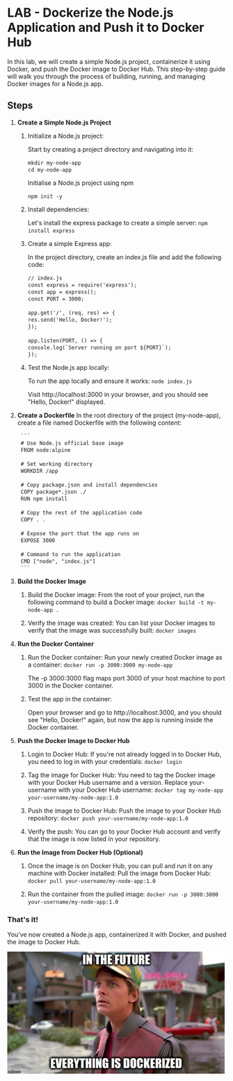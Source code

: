 # LAB - Dockerize the Node.js Application and Push it to Docker Hub

In this lab, we will create a simple Node.js project, containerize it using Docker, and push the Docker image to Docker Hub. This step-by-step guide will walk you through the process of building, running, and managing Docker images for a Node.js app.

## Steps

1. **Create a Simple Node.js Project**

    1. Initialize a Node.js project:

        Start by creating a project directory and navigating into it:
        ``` 
        mkdir my-node-app
        cd my-node-app 
        ```

        Initialise a Node.js project using npm
        ```
        npm init -y
        ```

    2. Install dependencies:

        Let's install the express package to create a simple server:
            ```
            npm install express
            ```

    3. Create a simple Express app:

        In the project directory, create an index.js file and add the following code:
        ```
        // index.js
        const express = require('express');
        const app = express();
        const PORT = 3000;

        app.get('/', (req, res) => {
        res.send('Hello, Docker!');
        });

        app.listen(PORT, () => {
        console.log(`Server running on port ${PORT}`);
        });
        ```

    4. Test the Node.js app locally:

        To run the app locally and ensure it works:
            ```
            node index.js
            ```

        Visit http://localhost:3000 in your browser, and you should see "Hello, Docker!" displayed.



2. **Create a Dockerfile**
In the root directory of the project (my-node-app), create a file named Dockerfile with the following content:

        ```
        # Use Node.js official base image
        FROM node:alpine

        # Set working directory
        WORKDIR /app

        # Copy package.json and install dependencies
        COPY package*.json ./
        RUN npm install

        # Copy the rest of the application code
        COPY . .

        # Expose the port that the app runs on
        EXPOSE 3000

        # Command to run the application
        CMD ["node", "index.js"]
        ```

3. **Build the Docker Image**
    1. Build the Docker image:
        From the root of your project, run the following command to build a Docker image:
            ``` docker build -t my-node-app . ```

    2. Verify the image was created:
        You can list your Docker images to verify that the image was successfully built:
            ```
            docker images
            ```

4. **Run the Docker Container**
    1. Run the Docker container:
        Run your newly created Docker image as a container:
            ```
            docker run -p 3000:3000 my-node-app
            ```
        
        The -p 3000:3000 flag maps port 3000 of your host machine to port 3000 in the Docker container.

    2. Test the app in the container:
        
        Open your browser and go to http://localhost:3000, and you should see "Hello, Docker!" again, but now the app is running inside the Docker container.

5. **Push the Docker Image to Docker Hub**
    1. Login to Docker Hub:
            If you're not already logged in to Docker Hub, you need to log in with your credentials:
                ``` docker login ```

    2. Tag the image for Docker Hub:
            You need to tag the Docker image with your Docker Hub username and a version. Replace your-username with your Docker Hub username:
            ```
            docker tag my-node-app your-username/my-node-app:1.0
            ```

    3. Push the image to Docker Hub:
            Push the image to your Docker Hub repository:
            ```
            docker push your-username/my-node-app:1.0
            ```

    4. Verify the push:
            You can go to your Docker Hub account and verify that the image is now listed in your repository.

6. **Run the Image from Docker Hub (Optional)**
    1. Once the image is on Docker Hub, you can pull and run it on any machine with Docker installed:
            Pull the image from Docker Hub:
            ``` docker pull your-username/my-node-app:1.0 ```

    2. Run the container from the pulled image:
            ```docker run -p 3000:3000 your-username/my-node-app:1.0 ```


### That's it! 

You’ve now created a Node.js app, containerized it with Docker, and pushed the image to Docker Hub.

![alt text](image.png)
